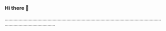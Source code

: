 ### Hi there 👋

....................................................................................................................................................................